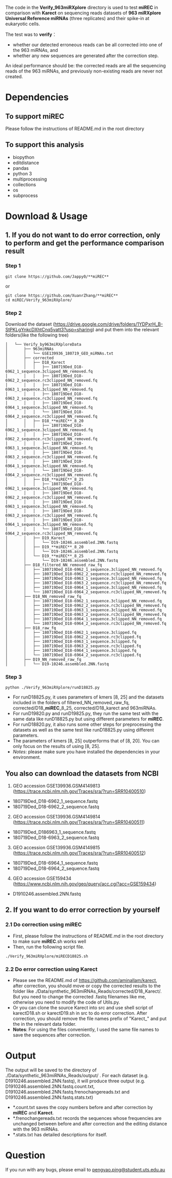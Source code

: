 The code in the **Verify_963miRXplore** directory is used to test **miREC** in comparison with **Karect** on sequencing reads datasets of **963 miRXplore Universal Reference miRNAs** (three replicates) and their spike-in at eukaryotic cells.

The test was to **verify**：
- whether our detected erroneous reads can be all corrected into one of the 963 miRNAs, and
- whether any new sequences are generated after the correction step.

An ideal performance should be: the corrected reads are all the sequencing reads of the 963 miRNAs, and previously non-existing reads are never not created.

# Dependencies
## To support **miREC**
Please follow the instructions of README.md in the root directory
## To support this analysis
 - biopython
 - editdistance
 - pandas
 - python 3
 - multiprocessing
 - collections
 - os
 - subprocess

# Download & Usage
## 1. If you do not want to do error correction, only to perform and get the performance comparison result
### **Step 1** 
```
git clone https://github.com/Jappy0/**miREC** 
``` 
or 
```
git clone https://github.com/XuanrZhang/**miREC**
cd miREC/Verify_963miRXplore/
```
### **Step 2**
Download the dataset (https://drive.google.com/drive/folders/1YDPxrH_B-StPKLgYnkcDXhtCnq5vatt3?usp=sharing) and put them into the relevant folders(like the following tree)  
```
│   └── Verify_by963miRXploreData
│       ├── 963miRNAs
│       │   └── GSE139936_180719_GEO_miRNAs.txt
│       ├── corrected
│       │   ├── D18_Karect
│       │   │   ├── 180719Ded_D18-6962_1_sequence.3clipped_NN_removed.fq
│       │   │   ├── 180719Ded_D18-6962_2_sequence.rc3clipped_NN_removed.fq
│       │   │   ├── 180719Ded_D18-6963_1_sequence.3clipped_NN_removed.fq
│       │   │   ├── 180719Ded_D18-6963_2_sequence.rc3clipped_NN_removed.fq
│       │   │   ├── 180719Ded_D18-6964_1_sequence.3clipped_NN_removed.fq
│       │   │   └── 180719Ded_D18-6964_2_sequence.rc3clipped_NN_removed.fq
│       │   ├── D18_**miREC**_8_20
│       │   │   ├── 180719Ded_D18-6962_1_sequence.3clipped_NN_removed.fq
│       │   │   ├── 180719Ded_D18-6962_2_sequence.rc3clipped_NN_removed.fq
│       │   │   ├── 180719Ded_D18-6963_1_sequence.3clipped_NN_removed.fq
│       │   │   ├── 180719Ded_D18-6963_2_sequence.rc3clipped_NN_removed.fq
│       │   │   ├── 180719Ded_D18-6964_1_sequence.3clipped_NN_removed.fq
│       │   │   └── 180719Ded_D18-6964_2_sequence.rc3clipped_NN_removed.fq
│       │   ├── D18_**miREC**_8_25
│       │   │   ├── 180719Ded_D18-6962_1_sequence.3clipped_NN_removed.fq
│       │   │   ├── 180719Ded_D18-6962_2_sequence.rc3clipped_NN_removed.fq
│       │   │   ├── 180719Ded_D18-6963_1_sequence.3clipped_NN_removed.fq
│       │   │   ├── 180719Ded_D18-6963_2_sequence.rc3clipped_NN_removed.fq
│       │   │   ├── 180719Ded_D18-6964_1_sequence.3clipped_NN_removed.fq
│       │   │   └── 180719Ded_D18-6964_2_sequence.rc3clipped_NN_removed.fq
│       │   ├── D19_Karect
│       │   │   └── D19-10246.assembled.2NN.fastq
│       │   ├── D19_**miREC**_8_20
│       │   │   └── D19-10246.assembled.2NN.fastq
│       │   └── D19_**miREC**_8_25
│       │       └── D19-10246.assembled.2NN.fastq
│       ├── D18_filtered_NN_removed_raw_fq
│       │   ├── 180719Ded_D18-6962_1_sequence.3clipped_NN_removed.fq
│       │   ├── 180719Ded_D18-6962_2_sequence.rc3clipped_NN_removed.fq
│       │   ├── 180719Ded_D18-6963_1_sequence.3clipped_NN_removed.fq
│       │   ├── 180719Ded_D18-6963_2_sequence.rc3clipped_NN_removed.fq
│       │   ├── 180719Ded_D18-6964_1_sequence.3clipped_NN_removed.fq
│       │   └── 180719Ded_D18-6964_2_sequence.rc3clipped_NN_removed.fq
│       ├── D18_NN_removed_raw_fq
│       │   ├── 180719Ded_D18-6962_1_sequence.3clipped_NN_removed.fq
│       │   ├── 180719Ded_D18-6962_2_sequence.rc3clipped_NN_removed.fq
│       │   ├── 180719Ded_D18-6963_1_sequence.3clipped_NN_removed.fq
│       │   ├── 180719Ded_D18-6963_2_sequence.rc3clipped_NN_removed.fq
│       │   ├── 180719Ded_D18-6964_1_sequence.3clipped_NN_removed.fq
│       │   └── 180719Ded_D18-6964_2_sequence.rc3clipped_NN_removed.fq
│       ├── D18_raw_fq
│       │   ├── 180719Ded_D18-6962_1_sequence.3clipped.fq
│       │   ├── 180719Ded_D18-6962_2_sequence.rc3clipped.fq
│       │   ├── 180719Ded_D18-6963_1_sequence.3clipped.fq
│       │   ├── 180719Ded_D18-6963_2_sequence.rc3clipped.fq
│       │   ├── 180719Ded_D18-6964_1_sequence.3clipped.fq
│       │   └── 180719Ded_D18-6964_2_sequence.rc3clipped.fq
│       ├── D19_NN_removed_raw_fq
│       │   └── D19-10246.assembled.2NN.fastq

```
### **Step 3** 
```
python ./Verify_963miRXplore/runD18825.py 
```
- For runD18825.py, it uses parameters of kmers [8, 25] and the datasets included in the folders of filtered_NN_removed_raw_fq, corrected/D18_**miREC**_8_25, corrected/D18_karect and 963miRNAs. 
- For runD19820.py and runD19825.py, they run the same test with the same data like runD18825.py but using different parameters for **miREC**.
- For runD18820.py, it also runs some other steps for preprocessing the datasets as well as the same test like runD18825.py using different parameters.
- The parameters of kmers [8, 25] outperforms that of [8, 20]. You can only focus on the results of using [8, 25].
- *Notes*: please make sure you have installed the dependencies in your environment.

## You also can download the datasets from NCBI
1. GEO accession GSE139936.GSM4149813 (https://trace.ncbi.nlm.nih.gov/Traces/sra/?run=SRR10400510)
- 180719Ded_D18-6962_1_sequence.fastq 
- 180719Ded_D18-6962_2_sequence.fastq 
2. GEO accession GSE139936.GSM4149814 (https://trace.ncbi.nlm.nih.gov/Traces/sra/?run=SRR10400511)
- 180719Ded_D186963_1_sequence.fastq
- 180719Ded_D18-6963_2_sequence.fastq
3. GEO accession GSE139936.GSM4149815 (https://trace.ncbi.nlm.nih.gov/Traces/sra/?run=SRR10400512)
- 180719Ded_D18-6964_1_sequence.fastq
- 180719Ded_D18-6964_2_sequence.fastq
4. GEO accession GSE159434 (https://www.ncbi.nlm.nih.gov/geo/query/acc.cgi?acc=GSE159434)
- D1910246.assembled.2NN.fastq 

## 2. If you want to do error correction by yourself
### 2.1 Do correction using **miREC** 
- First, please follow the instructions of README.md in the root directory to make sure **miREC**.sh works well
- Then, run the following script file.
```
./Verify_963miRXplore/miRECD18825.sh 
```
### 2.2 Do error correction using **Karect**
- Please see the README.md of https://github.com/aminallam/karect, after correction, you should move or copy the corrected results to the folder like ./Data/synthetic_963miRNAs_Reads/corrected/D18_Karect/. But you need to change the corrected .fastq filenames like me, otherwise you need to modify the code of Utils.py.
- Or you can clone the source Karect into src and use shell script of karectD18.sh or karectD19.sh in src to do error correction. After correction, you should remove the file names prefix of "Karect_" and put the in the relevant data folder. 
- **Notes**: For using the files conveniently, I used the same file names to save the sequences after correction.
# Output
The output will be saved to the directory of ./Data/synthetic_963miRNAs_Reads/output/ . For each dataset (e.g. D1910246.assembled.2NN.fastq), it will produce three output (e.g. D1910246.assembled.2NN.fastq.count.txt, D1910246.assembled.2NN.fastq.frenochangereads.txt and D1910246.assembled.2NN.fastq.stats.txt)
- *.count.txt saves the copy numbers before and after correction by **miREC** and **Karect**.
- *.frenochangereads.txt records the sequences whose frequencies are unchanged between before and after correction and the editing distance with the 963 miRNAs.
- *.stats.txt has detailed descriptions for itself.
# Question
If you run with any bugs, please email to pengyao.ping@student.uts.edu.au
